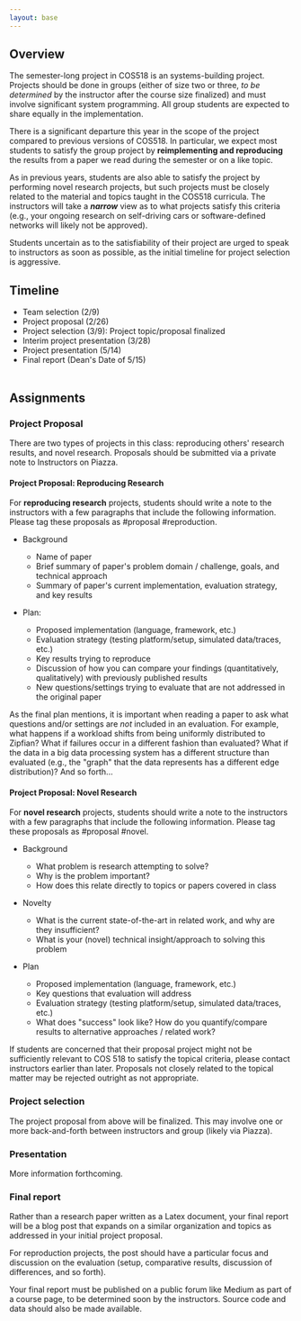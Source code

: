 ```yaml
---
layout: base
---
```


## Overview

The semester-long project in COS518 is an systems-building
project.  Projects should be done in groups (either of size two or
three, *to be determined* by the instructor after the course size
finalized) and must involve significant system programming. All group
students are expected to share equally in the implementation.

There is a significant departure this year in the scope of the project
compared to previous versions of COS518.  In particular, we expect
most students to satisfy the group project by **reimplementing and
reproducing** the results from a paper we read during the semester or
on a like topic.

As in previous years, students are also able to satisfy the project by
performing novel research projects, but such projects must be
closely related to the material and topics taught in the COS518
curricula.  The instructors will take a ***narrow*** view as to what
projects satisfy this criteria (e.g., your ongoing research on
self-driving cars or software-defined networks will likely not be
approved).

Students uncertain as to the satisfiability of their project are urged
to speak to instructors as soon as possible, as the initial timeline
for project selection is aggressive.

## Timeline
- Team selection (2/9)
- Project proposal (2/26)
- Project selection (3/9):  Project topic/proposal finalized
- Interim project presentation (3/28)
- Project presentation (5/14)
- Final report (Dean's Date of 5/15)
<br><br>

## Assignments

### Project Proposal

There are two types of projects in this class: reproducing others'
research results, and novel research.  Proposals should be submitted
via a private note to Instructors on Piazza.

#### Project Proposal:  Reproducing Research

For **reproducing research** projects, students should write a note to
the instructors with a few paragraphs that include the following
information.  Please tag these proposals as #proposal #reproduction.

- Background
   - Name of paper
   - Brief summary of paper's problem domain / challenge, goals, and technical approach
   - Summary of paper's current implementation, evaluation strategy, and key results

- Plan:
   - Proposed implementation (language, framework, etc.)
   - Evaluation strategy (testing platform/setup, simulated data/traces, etc.)
   - Key results trying to reproduce
   - Discussion of how you can compare your findings (quantitatively, qualitatively) with previously published results
   - New questions/settings trying to evaluate that are not addressed in the original paper

As the final plan mentions, it is important when reading a paper to ask what
questions and/or settings are *not* included in an evaluation.  For example,
what happens if a workload shifts from being uniformly distributed to
Zipfian?  What if failures occur in a different fashion than evaluated?  What
if the data in a big data processing system has a different structure than
evaluated (e.g., the "graph" that the data represents has a different edge
distribution)?  And so forth...

#### Project Proposal:  Novel Research

For **novel research** projects, students should write a note to the
instructors with a few paragraphs that include the following
information.  Please tag these proposals as #proposal #novel.

- Background
   - What problem is research attempting to solve?
   - Why is the problem important?
   - How does this relate directly to topics or papers covered in class

- Novelty
   - What is the current state-of-the-art in related work, and why are they insufficient?
   - What is your (novel) technical insight/approach to solving this problem

- Plan
   - Proposed implementation (language, framework, etc.)
   - Key questions that evaluation will address
   - Evaluation strategy (testing platform/setup, simulated data/traces, etc.)
   - What does "success" look like?  How do you quantify/compare results to alternative approaches / related work?

If students are concerned that their proposal project might not be
sufficiently relevant to COS 518 to satisfy the topical criteria,
please contact instructors earlier than later.  Proposals not closely
related to the topical matter may be rejected outright as not
appropriate.

### Project selection

The project proposal from above will be finalized.  This may involve
one or more back-and-forth between instructors and group (likely via
Piazza).

### Presentation

More information forthcoming.

### Final report

Rather than a research paper written as a Latex document, your final
report will be a blog post that expands on a similar organization and
topics as addressed in your initial project proposal.

For reproduction projects, the post should have a particular focus and
discussion on the evaluation (setup, comparative results, discussion
of differences, and so forth).

Your final report must be published on a public forum like Medium as part of
a course page, to be  determined soon by the instructors.  Source code and
data should also be made available.
